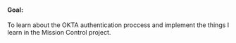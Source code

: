 #### Goal:

To learn about the OKTA authentication proccess and implement the things I learn in the Mission Control project.
